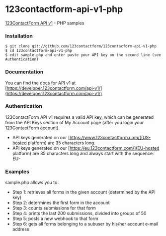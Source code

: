 123contactform-api-v1-php 
===============
[123ContactForm API v1](https://developer.123contactform.com/api-v1/) - PHP samples


### Installation

    $ git clone git://github.com/123contactform/123contacform-api-v1-php
    $ cd 123contactform-api-v1-php
	$ edit sample.php and enter paste your API key on the second line (see Authentication)
        

### Documentation

You can find the docs for API v1 at [https://developer.123contactform.com/api-v1/](https://developer.123contactform.com/api-v1/)

### Authentication

123ContactForm API v1 requires a valid API key, which can be generated from the API Keys section of My Account page (after you login your 123ContactForm account).
* API keys generated on our [https://www.123contactform.com/](US-hosted platform) are 35 characters long.
* API keys generated on our [https://eu.123contactform.com/](EU-hosted platform) are 35 characters long and always start with the sequence: EU-


### Examples

sample.php allows you to:

* Step 1: retrieves all forms in the given account (determined by the API key)
* Step 2: determines the first form in the account
* Step 3: counts submissions for that form
* Step 4: prints the last 200 submissions, divided into groups of 50
* Step 5: posts a new webhook to that form
* Step 6: gets all forms belonging to a subuser by his/her account e-mail address


